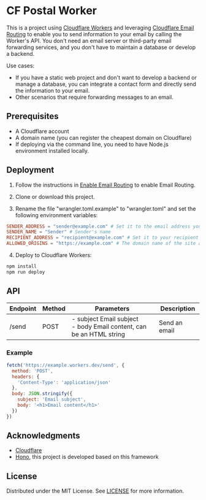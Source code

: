 # CF Postal Worker

This is a project using [Cloudflare Workers](https://workers.cloudflare.com/) and leveraging [Cloudflare Email Routing](https://developers.cloudflare.com/email-routing/) to enable you to send information to your email by calling the Worker's API. You don't need an email server or third-party email forwarding services, and you don't have to maintain a database or develop a backend.

Use cases:
- If you have a static web project and don't want to develop a backend or manage a database, you can integrate a contact form and directly send the information to your email.
- Other scenarios that require forwarding messages to an email.

## Prerequisites

- A Cloudflare account
- A domain name (you can register the cheapest domain on Cloudflare)
- If deploying via the command line, you need to have Node.js environment installed locally.

## Deployment

1. Follow the instructions in [Enable Email Routing](https://developers.cloudflare.com/email-routing/get-started/enable-email-routing/) to enable Email Routing.

2. Clone or download this project.

3. Rename the file "wrangler.toml.example" to "wrangler.toml" and set the following environment variables:
```toml
SENDER_ADDRESS = "sender@example.com" # Set it to the email address you configured in Email Routing
SENDER_NAME = "Sender" # Sender's name
RECIPIENT_ADDRESS = "recipient@example.com" # Set it to your recipient email address
ALLOWED_ORIGINS = "https://example.com" # The domain name of the site allowed to call the API, multiple domain names are separated by commas, "*" means all domain names are allowed.
```

4. Deploy to Cloudflare Workers:
```bash
npm install
npm run deploy
```

## API

| Endpoint  | Method | Parameters         | Description               |
|-----------|--------|--------------------|---------------------------|
| /send     | POST   | - subject Email subject<br>- body Email content, can be an HTML string | Send an email |

### Example

```js
fetch('https://example.workers.dev/send', {
  method: 'POST',
  headers: {
    'Content-Type': 'application/json'
  },
  body: JSON.stringify({
    subject: 'Email subject',
    body: '<h1>Email content</h1>'
  })
})
```

## Acknowledgments

- [Cloudflare](https://www.cloudflare.com/)
- [Hono](https://hono.dev/), this project is developed based on this framework

## License

Distributed under the MIT License. See [LICENSE](LICENSE) for more information.

